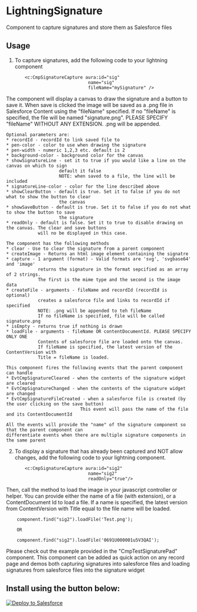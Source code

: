 # LightningSignature
Component to capture signatures and store them as Salesforce files

## Usage

1. To capture signatures, add the following code to your lightning component

```
       <c:CmpSignatureCapture aura:id="sig"
                               name="sig" 
                               fileName="mySignature" />
```
The component will display a canvas to draw the signature and a button to save it. When save is clicked
the image will be saved as a .png file in Salesforce Content using the "fileName" specified. If no
"fileName" is specified, the file will be named "signature.png". PLEASE SPECIFY "fileName" WITHOUT ANY EXTENSION. .png will be appended.

```
Optional parameters are:
* recordId - recordId to link saved file to 
* pen-color - color to use when drawing the signature
* pen-width - numeric 1,2,3 etc. default is 2
* background-color - background color for the canvas
* showSignatureLine - set it to true if you would like a line on the canvas on which to sign
					default it false
					NOTE: when saved to a file, the line will be included
* signatureLine-color - color for the line described above
* showClearButton - default is true. Set it to false if you do not what to show the button to clear 
					the canvas
* showSaveButton - default is true. Set it to false if you do not what to show the button to save 
					the signature
* readOnly - default is false. Set it to true to disable drawing on the canvas. The clear and save buttons 
			will no be displayed in this case.					
```

```
The component has the following methods
* clear - Use to clear the signature from a parent component
* createImage - Returns an html image element containing the signatre
* capture - 1 argument (format) - Valid formats are 'svg', 'svgbase64' and 'image'
			returns the signature in the format sepcified as an array of 2 strings. 
			The first is the mime type and the second is the image data
* createFile - arguments - fileName and recordId (recordId is optional)
			creates a salesforce file and links to recordId if specified
			NOTE: .png will be appended to teh fileName
			If no fileName is specified, file will be called signature.png		
* isEmpty - returns true if nothing is drawn
* loadFile - arguments - fileName OR contentDocumentId. PLEASE SPECIFY ONLY ONE
			Contents of salesforce file are loaded onto the canvas.
			If fileName is specified, the latest version of the ContentVersion with
			Title = fileName is loaded.			
```

```
This component fires the following events that the parent component can handle
* EvtCmpSignatureCleared - when the contents of the signature widget are cleared
* EvtCmpSignatureChanged - when the contents of the signature widget are changed
* EvtCmpSignatureFileCreated - when a salesforce file is created (by the user clicking on the save button)
							This event will pass the name of the file and its ContentDocumentId

All the events will provide the "name" of the signature component so that the parent component can 
differentiate events when there are multiple signature components in the same parent							
```

2. To display a signature that has already been captured and NOT allow changes, add the following code to your lightning component.

```
       <c:CmpSignatureCapture aura:id="sig2"
                               name="sig2"
                               readOnly="true"/>
```

Then, call the method to load the image in your javascript controller or helper. You can provide either the name of a file (with extension), or a ContentDocument Id to load a file. If a name is specified, the latest version from ContentVersion with Title equal to the file name will be loaded.

```
	component.find("sig2").loadFile('Test.png');

	OR

	component.find("sig2").loadFile('0691U000001u5V3QAI');	
```

Please check out the example provided in the "CmpTestSignaturePad" component. This component can be added as quick action on any record page and demos both capturing signatures into salesforce files and loading signatures from salesforce files into the signature widget



## Install using the button below:

<a href="https://githubsfdeploy.herokuapp.com?owner=veenasundara&repo=LightningSignature">
  <img alt="Deploy to Salesforce"
       src="https://raw.githubusercontent.com/afawcett/githubsfdeploy/master/src/main/webapp/resources/img/deploy.png">
</a>
